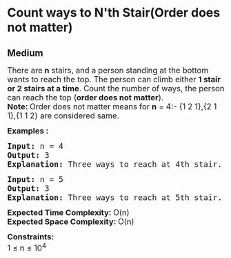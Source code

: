 # Count ways to N'th Stair(Order does not matter)
## Medium
<div class="problems_problem_content__Xm_eO"><p><span style="font-size: 18px;">There are<strong> n</strong> stairs, and a person standing at the bottom wants to reach the top. The person can climb either <strong>1 stair or 2 stairs at a time</strong>. Count the number of ways, the person can reach the top (<strong>order does not matter</strong>).<br></span><span style="font-size: 18px;"><strong>Note: </strong>Order does not matter means for <strong>n</strong> = 4:- {1 2 1},{2 1 1},{1 1 2} are considered same.</span></p>
<p><span style="font-size: 18px;"><strong>Examples :</strong></span></p>
<pre><span style="font-size: 18px;"><strong>Input: </strong>n =<strong> </strong>4
<strong>Output: </strong>3
<strong>Explanation:</strong> Three ways to reach at 4th stair. They are {1, 1, 1, 1}, {1, 1, 2}, {2, 2}.</span>
</pre>
<pre><span style="font-size: 18px;"><strong>Input: </strong>n = 5
<strong>Output: </strong>3
<strong>Explanation: </strong>Three ways to reach at 5th stair. They are {1, 1, 1, 1, 1}, {1, 1, 2, 1} and {1, 2, 2}.</span>
</pre>
<p><span style="font-size: 18px;"><strong>Expected Time Complexity:&nbsp;</strong>O(n)<br><strong>Expected Space Complexity:&nbsp;</strong>O(n)</span></p>
<p><span style="font-size: 18px;"><strong>Constraints:</strong><br>1 ≤ n ≤ 10<sup>4</sup></span></p></div>